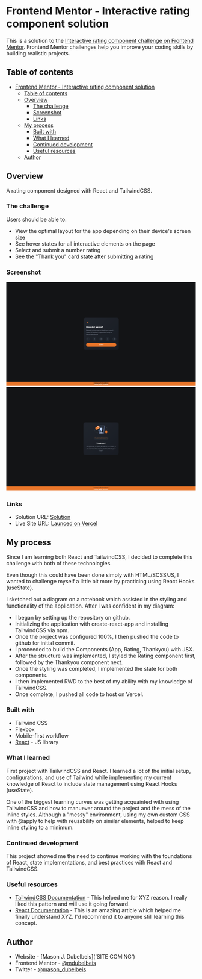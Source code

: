 # Frontend Mentor - Interactive rating component solution

This is a solution to the [Interactive rating component challenge on Frontend Mentor](https://www.frontendmentor.io/challenges/interactive-rating-component-koxpeBUmI). Frontend Mentor challenges help you improve your coding skills by building realistic projects.

## Table of contents

- [Frontend Mentor - Interactive rating component solution](#frontend-mentor---interactive-rating-component-solution)
  - [Table of contents](#table-of-contents)
  - [Overview](#overview)
    - [The challenge](#the-challenge)
    - [Screenshot](#screenshot)
    - [Links](#links)
  - [My process](#my-process)
    - [Built with](#built-with)
    - [What I learned](#what-i-learned)
    - [Continued development](#continued-development)
    - [Useful resources](#useful-resources)
  - [Author](#author)

## Overview

A rating component designed with React and TailwindCSS.

### The challenge

Users should be able to:

- View the optimal layout for the app depending on their device's screen size
- See hover states for all interactive elements on the page
- Select and submit a number rating
- See the "Thank you" card state after submitting a rating

### Screenshot

![Rating Component](/src/images/rating-component.png)
![Thankyou Component](/src/images/thankyou-component.png)

### Links

- Solution URL: [Solution](https://www.frontendmentor.io/solutions/interactive-rating-component-with-react-and-tailwindcss-r1yUcnk49)
- Live Site URL: [Launced on Vercel](https://interactive-rating-component-9nvl2zdmz-mdubelbeis.vercel.app/)

## My process

Since I am learning both React and TailwindCSS, I decided to complete this challenge with both of these technologies.

Even though this could have been done simply with HTML/SCSS/JS, I wanted to challenge myself a little bit more by practicing using React Hooks (useState).

I sketched out a diagram on a notebook which assisted in the styling and functionality of the application. After I was confident in my diagram:

- I began by setting up the repository on github.
- Initializing the application with create-react-app and installing TailwindCSS via npm.
- Once the project was configured 100%, I then pushed the code to github for initial commit.
- I proceeded to build the Components (App, Rating, Thankyou) with JSX.
- After the structure was implemented, I styled the Rating component first, followed by the Thankyou component next.
- Once the styling was completed, I implemented the state for both components.
- I then implemented RWD to the best of my ability with my knowledge of TailwindCSS.
- Once complete, I pushed all code to host on Vercel.

### Built with

- Tailwind CSS
- Flexbox
- Mobile-first workflow
- [React](https://reactjs.org/) - JS library

### What I learned

First project with TailwindCSS and React. I learned a lot of the initial setup, configurations, and use of Tailwind while implementing my current knowledge of React to include state management using React Hooks (useState).

One of the biggest learning curves was getting acquainted with using TailwindCSS and how to manuever around the project and the mess of the inline styles. Although a "messy" environment, using my own custom CSS with @apply to help with reusability on similar elements, helped to keep inline styling to a minimum.

### Continued development

This project showed me the need to continue working with the foundations of React, state implementations, and best practices with React and TailwindCSS.

### Useful resources

- [TailwindCSS Documentation](https://tailwindcss.com/) - This helped me for XYZ reason. I really liked this pattern and will use it going forward.
- [React Documentation](https://reactjs.org/docs/getting-started.html) - This is an amazing article which helped me finally understand XYZ. I'd recommend it to anyone still learning this concept.

## Author

- Website - [Mason J. Dubelbeis]('SITE COMING')
- Frontend Mentor - [@mdubelbeis](https://www.frontendmentor.io/profile/mdubelbeis)
- Twitter - [@mason_dubelbeis](https://twitter.com/mason_dubelbeis)
